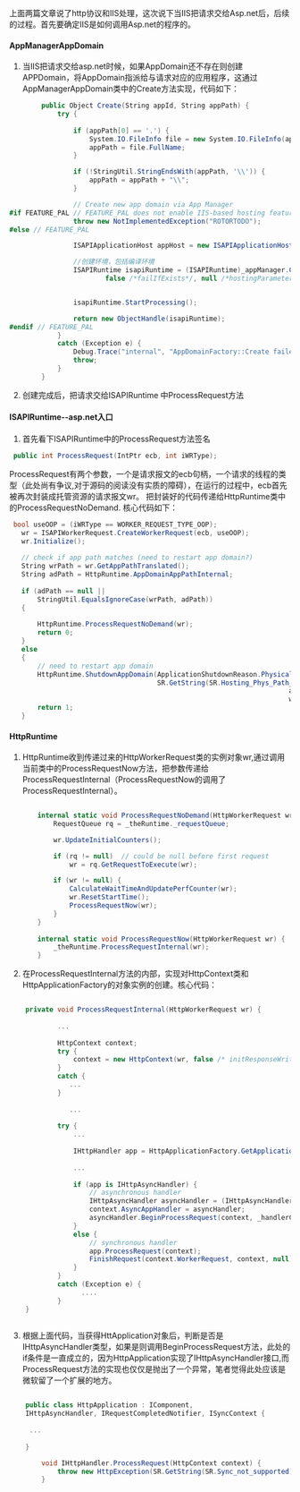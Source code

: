   

上面两篇文章说了http协议和IIS处理，这次说下当IIS把请求交给Asp.net后，后续的过程。首先要确定IIS是如何调用Asp.net的程序的。       
#### AppManagerAppDomain  

 1. 当IIS把请求交给asp.net时候，如果AppDomain还不存在则创建APPDomain，将AppDomain指派给与请求对应的应用程序，这通过AppManagerAppDomain类中的Create方法实现，代码如下：   
 
``` C#     
        public Object Create(String appId, String appPath) {
            try {
            
                if (appPath[0] == '.') {
                    System.IO.FileInfo file = new System.IO.FileInfo(appPath);
                    appPath = file.FullName;
                }

                if (!StringUtil.StringEndsWith(appPath, '\\')) {
                    appPath = appPath + "\\";
                }

                // Create new app domain via App Manager
#if FEATURE_PAL // FEATURE_PAL does not enable IIS-based hosting features
                throw new NotImplementedException("ROTORTODO");
#else // FEATURE_PAL 

                ISAPIApplicationHost appHost = new ISAPIApplicationHost(appId, appPath, false /*validatePhysicalPath*/);

                //创建环境，包括编译环境
                ISAPIRuntime isapiRuntime = (ISAPIRuntime)_appManager.CreateObjectInternal(appId, typeof(ISAPIRuntime), appHost, 
                        false /*failIfExists*/, null /*hostingParameters*/);


                isapiRuntime.StartProcessing();

                return new ObjectHandle(isapiRuntime);
#endif // FEATURE_PAL 
            }
            catch (Exception e) {
                Debug.Trace("internal", "AppDomainFactory::Create failed with " + e.GetType().FullName + ": " + e.Message + "\r\n" + e.StackTrace);
                throw;
            }
        }


```      
 2. 创建完成后，把请求交给ISAPIRuntime 中ProcessRequest方法     
 
#### ISAPIRuntime--asp.net入口    
 
 1.  首先看下ISAPIRuntime中的ProcessRequest方法签名   
 
 ``` C#     
  public int ProcessRequest(IntPtr ecb, int iWRType);
 
 ```        
 ProcessRequest有两个参数，一个是请求报文的ecb句柄，一个请求的线程的类型（此处尚有争议,对于源码的阅读没有实质的障碍），在运行的过程中，ecb首先被再次封装成托管资源的请求报文wr。 把封装好的代码传递给HttpRuntime类中的ProcessRequestNoDemand. 核心代码如下：   
 
 ``` C#   
  bool useOOP = (iWRType == WORKER_REQUEST_TYPE_OOP);
    wr = ISAPIWorkerRequest.CreateWorkerRequest(ecb, useOOP);
    wr.Initialize();
    
    // check if app path matches (need to restart app domain?)                
    String wrPath = wr.GetAppPathTranslated();
    String adPath = HttpRuntime.AppDomainAppPathInternal;
    
    if (adPath == null ||
        StringUtil.EqualsIgnoreCase(wrPath, adPath))
    {
    
        HttpRuntime.ProcessRequestNoDemand(wr);
        return 0;
    }
    else
    {
        // need to restart app domain
        HttpRuntime.ShutdownAppDomain(ApplicationShutdownReason.PhysicalApplicationPathChanged,
                                      SR.GetString(SR.Hosting_Phys_Path_Changed,
                                                                       adPath,
                                                                       wrPath));
        return 1;
    }
 ```        
 
 #### HttpRuntime    
 
 1. HttpRuntime收到传递过来的HttpWorkerRequest类的实例对象wr,通过调用当前类中的ProcessRequestNow方法，把参数传递给ProcessRequestInternal（ProcessRequestNow的调用了ProcessRequestInternal）。
 
 ``` C#  
 
        internal static void ProcessRequestNoDemand(HttpWorkerRequest wr) {
            RequestQueue rq = _theRuntime._requestQueue;

            wr.UpdateInitialCounters();

            if (rq != null)  // could be null before first request
                wr = rq.GetRequestToExecute(wr);

            if (wr != null) {
                CalculateWaitTimeAndUpdatePerfCounter(wr);
                wr.ResetStartTime();
                ProcessRequestNow(wr);
            }
        }
        
        internal static void ProcessRequestNow(HttpWorkerRequest wr) {
            _theRuntime.ProcessRequestInternal(wr);
        }

 ```  
 
 2. 在ProcessRequestInternal方法的内部，实现对HttpContext类和HttpApplicationFactory的对象实例的创建。核心代码：     

``` C#　　 

    private void ProcessRequestInternal(HttpWorkerRequest wr) {
    
            ...
            
            HttpContext context;
            try {
                context = new HttpContext(wr, false /* initResponseWriter */);
            } 
            catch {
               ...
            }
            
               ...
            
            try {
                ...
                
                IHttpHandler app = HttpApplicationFactory.GetApplicationInstance(context);
                
                ...
                
                if (app is IHttpAsyncHandler) {
                    // asynchronous handler
                    IHttpAsyncHandler asyncHandler = (IHttpAsyncHandler)app;
                    context.AsyncAppHandler = asyncHandler;
                    asyncHandler.BeginProcessRequest(context, _handlerCompletionCallback, context);
                }
                else {
                    // synchronous handler
                    app.ProcessRequest(context);
                    FinishRequest(context.WorkerRequest, context, null);
                }
            }
            catch (Exception e) {
                  ....
            }
    }
    
```    
    


3. 根据上面代码，当获得HttApplication对象后，判断是否是IHttpAsyncHandler类型，如果是则调用BeginProcessRequest方法，此处的if条件是一直成立的，因为HttpApplication实现了IHttpAsyncHandler接口,而ProcessRequest方法的实现也仅仅是抛出了一个异常，笔者觉得此处应该是微软留了一个扩展的地方。     

``` C#    

    public class HttpApplication : IComponent, 
    IHttpAsyncHandler, IRequestCompletedNotifier, ISyncContext {
    
     ...
    
    }

```   


``` C#  
        void IHttpHandler.ProcessRequest(HttpContext context) {
            throw new HttpException(SR.GetString(SR.Sync_not_supported));
        }

```   

 
 



